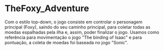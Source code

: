 # TheFoxy_Adventure
Com o estilo top-down, o jogo consiste em controlar o personagem principal (Foxy), saindo do seu caminho principal, para coletar todas as moedas espalhadas pela ilha e, assim, poder finalizar o jogo. Usamos como referência para movimentação o jogo "The binding of Isaac" e para pontuação, a coleta de moedas foi baseada no jogo "Sonic".
